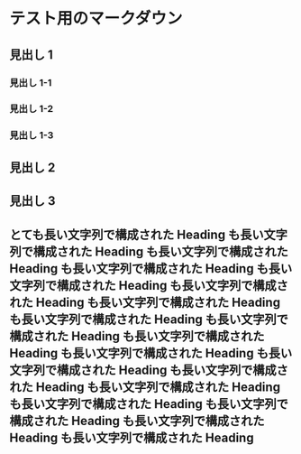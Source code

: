 # テスト用のマークダウン

## 見出し 1

### 見出し 1-1

### 見出し 1-2

### 見出し 1-3

## 見出し 2

## 見出し 3

## とても長い文字列で構成された Heading も長い文字列で構成された Heading も長い文字列で構成された Heading も長い文字列で構成された Heading も長い文字列で構成された Heading も長い文字列で構成された Heading も長い文字列で構成された Heading も長い文字列で構成された Heading も長い文字列で構成された Heading も長い文字列で構成された Heading も長い文字列で構成された Heading も長い文字列で構成された Heading も長い文字列で構成された Heading も長い文字列で構成された Heading も長い文字列で構成された Heading も長い文字列で構成された Heading も長い文字列で構成された Heading も長い文字列で構成された Heading
